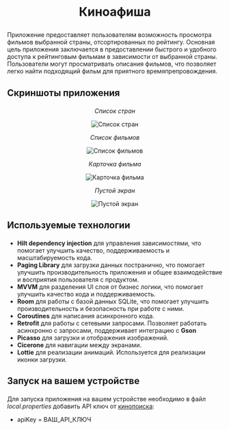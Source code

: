 # <p align="center">Киноафиша</p>
<p>Приложение предоставляет пользователям возможность просмотра фильмов выбранной страны, отсортированных по рейтингу. Основная цель приложения заключается в предоставлении быстрого и удобного доступа к рейтинговым фильмам в зависимости от выбранной страны. Пользователи могут просматривать описания фильмов, что позволяет легко найти подходящий фильм для приятного времяпрепровождения.</p>

## <p>Скриншоты приложения</p>

<p align="center"><em>Список стран</em></p>

<p align="center">
  <img src="images/countries.jpg" alt="Список стран">
</p>

<p align="center"><em>Список фильмов</em></p>

<p align="center">
  <img src="images/movies.jpg" alt="Список фильмов">
</p>

<p align="center"><em>Карточка фильма</em></p>

<p align="center">
  <img src="images/movie.jpg" alt="Карточка фильма">
</p>

<p align="center"><em>Пустой экран</em></p>

<p align="center">
  <img src="images/empty.jpg" alt="Пустой экран">
</p>

## <p>Используемые технологии</p>

- <b>Hilt dependency injection</b> для управления зависимостями, что помогает улучшить качество, поддерживаемость и масштабируемость кода.
- <b>Paging Library</b> для загрузки данных постранично, что помогает улучшить производительность приложения и общее взаимодействие и восприятия пользователя с продуктом.
- <b>MVVM</b> для разделения UI слоя от бизнес логики, что помогает улучшить качество кода и поддерживаемость.
- <b>Room</b> для работы с базой данных SQLite, что помогает улучшить производительность и безопасность при работе с ними.
- <b>Coroutines</b> для написания асинхронного кода.
- <b>Retrofit</b> для работы с сетевыми запросами. Позволяет работать асинхронно с запросами, поддерживает интеграцию с <b>Gson</b>
- <b>Picasso</b> для загрузки и отображения изображений.
- <b>Cicerone</b> для навигации между экранами.
- <b>Lottie</b> для реализации анимаций. Используется для реализации иконки загрузки.

## <p>Запуск на вашем устройстве</p>

Для запуска приложения на вашем устройстве необходимо в файл <em>local.properties</em> добавить API ключ от [кинопоиска](https://api.kinopoisk.dev/v1/documentation):
- apiKey = ВАШ_API_КЛЮЧ
